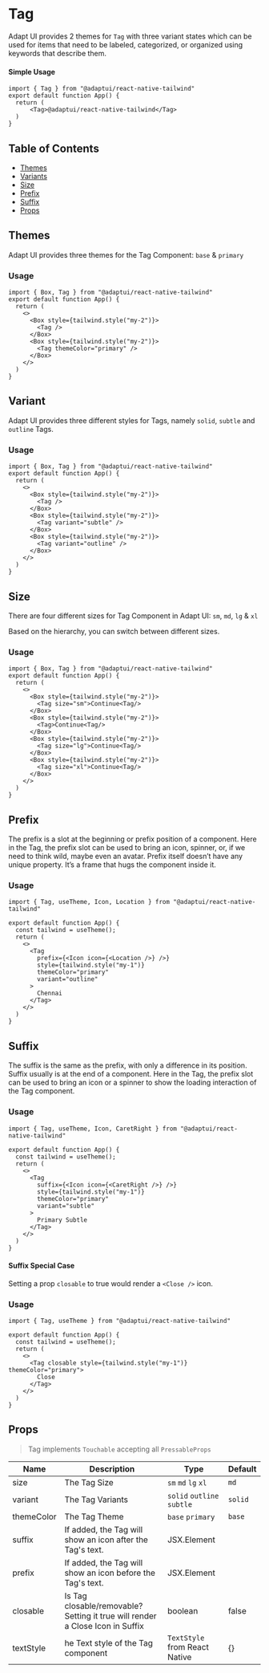 # Tag

Adapt UI provides 2 themes for `Tag` with three variant states which can be used
for items that need to be labeled, categorized, or organized using keywords that
describe them.

#### Simple Usage

```
import { Tag } from "@adaptui/react-native-tailwind"
export default function App() {
  return (
      <Tag>@adaptui/react-native-tailwind</Tag>
  )
}
```

## Table of Contents

- [Themes](#themes)
- [Variants](#variants)
- [Size](#size)
- [Prefix](#prefix)
- [Suffix](#suffix)
- [Props](#props)

## Themes

Adapt UI provides three themes for the Tag Component: `base` & `primary`

### Usage

```
import { Box, Tag } from "@adaptui/react-native-tailwind"
export default function App() {
  return (
    <>
      <Box style={tailwind.style("my-2")}>
        <Tag />
      </Box>
      <Box style={tailwind.style("my-2")}>
        <Tag themeColor="primary" />
      </Box>
    </>
  )
}

```

## Variant

Adapt UI provides three different styles for Tags, namely `solid`, `subtle` and
`outline` Tags.

### Usage

```
import { Box, Tag } from "@adaptui/react-native-tailwind"
export default function App() {
  return (
    <>
      <Box style={tailwind.style("my-2")}>
        <Tag />
      </Box>
      <Box style={tailwind.style("my-2")}>
        <Tag variant="subtle" />
      </Box>
      <Box style={tailwind.style("my-2")}>
        <Tag variant="outline" />
      </Box>
    </>
  )
}

```

## Size

There are four different sizes for Tag Component in Adapt UI: `sm`, `md`, `lg` &
`xl`

Based on the hierarchy, you can switch between different sizes.

### Usage

```
import { Box, Tag } from "@adaptui/react-native-tailwind"
export default function App() {
  return (
    <>
      <Box style={tailwind.style("my-2")}>
        <Tag size="sm">Continue<Tag/>
      </Box>
      <Box style={tailwind.style("my-2")}>
        <Tag>Continue<Tag/>
      </Box>
      <Box style={tailwind.style("my-2")}>
        <Tag size="lg">Continue<Tag/>
      </Box>
      <Box style={tailwind.style("my-2")}>
        <Tag size="xl">Continue<Tag/>
      </Box>
    </>
  )
}

```

## Prefix

The prefix is a slot at the beginning or prefix position of a component. Here in
the Tag, the prefix slot can be used to bring an icon, spinner, or, if we need
to think wild, maybe even an avatar. Prefix itself doesn’t have any unique
property. It’s a frame that hugs the component inside it.

### Usage

```
import { Tag, useTheme, Icon, Location } from "@adaptui/react-native-tailwind"

export default function App() {
  const tailwind = useTheme();
  return (
    <>
      <Tag
        prefix={<Icon icon={<Location />} />}
        style={tailwind.style("my-1")}
        themeColor="primary"
        variant="outline"
      >
        Chennai
      </Tag>
    </>
  )
}

```

## Suffix

The suffix is the same as the prefix, with only a difference in its position.
Suffix usually is at the end of a component. Here in the Tag, the prefix slot
can be used to bring an icon or a spinner to show the loading interaction of the
Tag component.

### Usage

```
import { Tag, useTheme, Icon, CaretRight } from "@adaptui/react-native-tailwind"

export default function App() {
  const tailwind = useTheme();
  return (
    <>
      <Tag
        suffix={<Icon icon={<CaretRight />} />}
        style={tailwind.style("my-1")}
        themeColor="primary"
        variant="subtle"
      >
        Primary Subtle
      </Tag>
    </>
  )
}

```

#### Suffix Special Case

Setting a prop `closable` to true would render a `<Close />` icon.

### Usage

```
import { Tag, useTheme } from "@adaptui/react-native-tailwind"

export default function App() {
  const tailwind = useTheme();
  return (
    <>
      <Tag closable style={tailwind.style("my-1")} themeColor="primary">
        Close
      </Tag>
    </>
  )
}

```

## Props

> Tag implements `Touchable` accepting all `PressableProps`

| Name       | Description                                                                   | Type                          | Default |
| ---------- | ----------------------------------------------------------------------------- | ----------------------------- | ------- |
| size       | The Tag Size                                                                  | `sm` `md` `lg` `xl`           | `md`    |
| variant    | The Tag Variants                                                              | `solid` `outline` `subtle`    | `solid` |
| themeColor | The Tag Theme                                                                 | `base` `primary`              | `base`  |
| suffix     | If added, the Tag will show an icon after the Tag's text.                     | JSX.Element                   |         |
| prefix     | If added, the Tag will show an icon before the Tag's text.                    | JSX.Element                   |         |
| closable   | Is Tag closable/removable? Setting it true will render a Close Icon in Suffix | boolean                       | false   |
| textStyle  | he Text style of the Tag component                                            | `TextStyle` from React Native | {}      |
